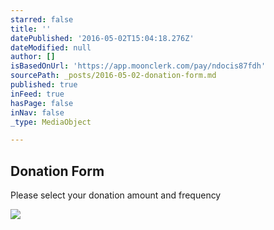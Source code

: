 ```yaml
---
starred: false
title: ''
datePublished: '2016-05-02T15:04:18.276Z'
dateModified: null
author: []
isBasedOnUrl: 'https://app.moonclerk.com/pay/ndocis87fdh'
sourcePath: _posts/2016-05-02-donation-form.md
published: true
inFeed: true
hasPage: false
inNav: false
_type: MediaObject

---
```

<article style=""><h1>Donation Form</h1><p>Please select your donation amount and frequency</p><img src="https://s0.wp.com/i/blank.jpg" /></article>
